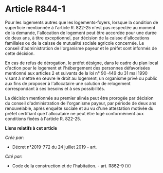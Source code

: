 # Article R844-1

Pour les logements autres que les logements-foyers, lorsque la condition de superficie mentionnée à l'article R. 822-25 n'est
pas respectée au moment de la demande, l'allocation de logement peut être accordée pour une durée de deux ans, à titre
exceptionnel, par décision de la caisse d'allocations familiales ou de la caisse de mutualité sociale agricole concernée. Le
conseil d'administration de l'organisme payeur et le préfet sont informés de cette décision.

En cas de refus de dérogation, le préfet désigne, dans le cadre du plan local d'action pour le logement et l'hébergement des
personnes défavorisées mentionné aux articles 2 et suivants de la loi n° 90-449 du 31 mai 1990 visant à mettre en œuvre le
droit au logement, un organisme privé ou public aux fins de proposer à l'allocataire une solution de relogement correspondant
à ses besoins et à ses possibilités.

La décision mentionnée au premier alinéa peut être prorogée par décision du conseil d'administration de l'organisme payeur,
par période de deux ans renouvelable, après enquête sociale et au vu d'une attestation motivée du préfet certifiant que
l'allocataire ne peut être logé conformément aux conditions fixées à l'article R. 822-25.

**Liens relatifs à cet article**

_Créé par_:

  - Décret n°2019-772 du 24 juillet 2019 - art.

_Cité par_:

  - Code de la construction et de l'habitation. - art. R862-9 (V)
